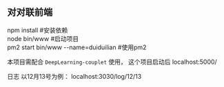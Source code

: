 ## 对对联前端

npm install  #安装依赖  
node bin/www  #启动项目  
pm2 start bin/www --name=duiduilian #使用pm2  


本项目需配合  `DeepLearning-couplet` 使用， 这个项目启动后 localhost:5000/

日志 以12月13号为例：
localhost:3030/log/12/13

